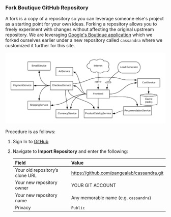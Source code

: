 ### Fork Boutique GitHub Repository

A fork is a copy of a repository so you can leverage someone else's project as a starting point for your own ideas. Forking a repository allows you to freely experiment with changes without affecting the original upstream repository. We are leveraging [Google's Boutique application](https://github.com/GoogleCloudPlatform/microservices-demo) which we forked ourselves earlier under a new repository called `cassandra` where we customized it further for this site. 

![Boutique Architecture](/images/boutique_architecture.png)

Procedure is as follows:

1. Sign In to [GitHub]({{site.data.urls.github}})

1. Navigate to **Import Repository** and enter the following:

    | Field | Value |
    |-------|-------|
    | Your old repository’s clone URL  | https://github.com/pangealab/cassandra.git |
    | Your new repository owner | YOUR GIT ACCOUNT | 
    | Your new repository name | Any memorable name (e.g. `cassandra`) |
    | Privacy | `Public` |